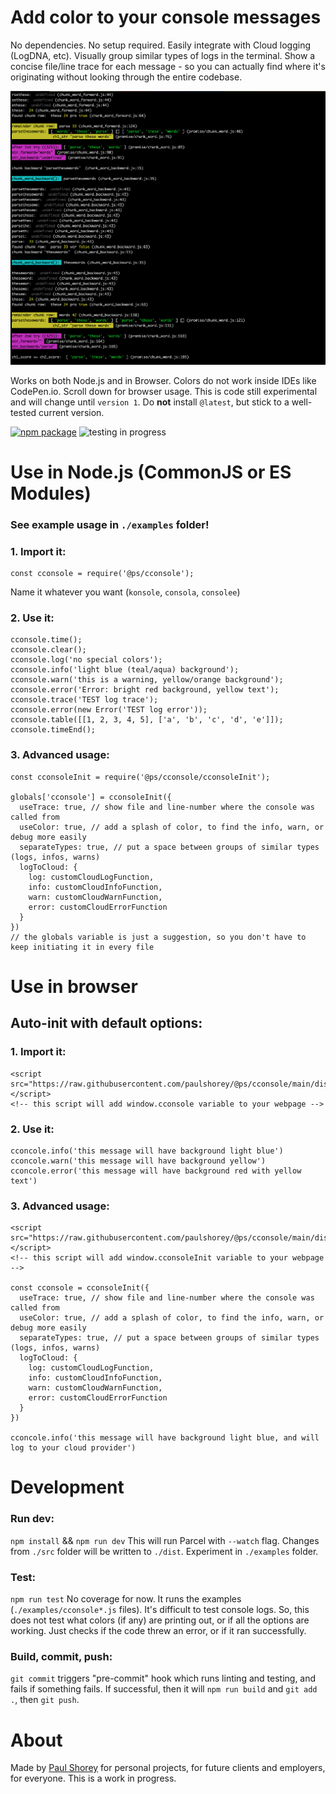 # Add color to your console messages

No dependencies. No setup required. Easily integrate with Cloud logging (LogDNA, etc). Visually group similar types of logs in the terminal. Show a concise file/line trace for each message - so you can actually find where it's originating without looking through the entire codebase.

![Example screenshot](docs/examples/node--parse-str.png)

Works on both Node.js and in Browser. Colors do not work inside IDEs like CodePen.io. Scroll down for browser usage. This is code still experimental and will change until `version 1`. Do **not** install `@latest`, but stick to a well-tested current version.

[![npm package](https://img.shields.io/npm/v/@ps/cconsole.svg)](https://www.npmjs.com/package/@ps/cconsole)  ![testing in progress](coverage/badge-statements.svg)


##

# Use in Node.js (CommonJS or ES Modules)

### See example usage in `./examples` folder!

### 1. Import it:
```
const cconsole = require('@ps/cconsole');
```
Name it whatever you want (`konsole`, `consola`, `consolee`)


### 2. Use it:
```
cconsole.time();
cconsole.clear();
cconsole.log('no special colors');
cconsole.info('light blue (teal/aqua) background');
cconsole.warn('this is a warning, yellow/orange background');
cconsole.error('Error: bright red background, yellow text');
cconsole.trace('TEST log trace');
cconsole.error(new Error('TEST log error'));
cconsole.table([[1, 2, 3, 4, 5], ['a', 'b', 'c', 'd', 'e']]);
cconsole.timeEnd();
```

### 3. Advanced usage:

```
const cconsoleInit = require('@ps/cconsole/cconsoleInit');

globals['cconsole'] = cconsoleInit({
  useTrace: true, // show file and line-number where the console was called from
  useColor: true, // add a splash of color, to find the info, warn, or debug more easily
  separateTypes: true, // put a space between groups of similar types (logs, infos, warns)
  logToCloud: {
    log: customCloudLogFunction,
    info: customCloudInfoFunction,
    warn: customCloudWarnFunction,
    error: customCloudErrorFunction
  }
})
// the globals variable is just a suggestion, so you don't have to keep initiating it in every file
```


##

# Use in browser


## Auto-init with default options:

### 1. Import it:
```
<script src="https://raw.githubusercontent.com/paulshorey/@ps/cconsole/main/dist/cconsole.js"></script>
<!-- this script will add window.cconsole variable to your webpage -->
```

### 2. Use it:
```
cconcole.info('this message will have background light blue')
cconcole.warn('this message will have background yellow')
cconcole.error('this message will have background red with yellow text')
```

### 3. Advanced usage:

```
<script src="https://raw.githubusercontent.com/paulshorey/@ps/cconsole/main/dist/cconsoleInit.js"></script>
<!-- this script will add window.cconsoleInit variable to your webpage -->

const cconsole = cconsoleInit({
  useTrace: true, // show file and line-number where the console was called from
  useColor: true, // add a splash of color, to find the info, warn, or debug more easily
  separateTypes: true, // put a space between groups of similar types (logs, infos, warns)
  logToCloud: {
    log: customCloudLogFunction,
    info: customCloudInfoFunction,
    warn: customCloudWarnFunction,
    error: customCloudErrorFunction
  }
})

cconcole.info('this message will have background light blue, and will log to your cloud provider')
```

##

# Development

### Run dev:
`npm install` && `npm run dev`
This will run Parcel with `--watch` flag. Changes from `./src` folder will be written to `./dist`. Experiment in `./examples` folder.

### Test:
`npm run test` No coverage for now. It runs the examples (`./examples/cconsole*.js` files). It's difficult to test console logs. So, this does not test what colors (if any) are printing out, or if all the options are working. Just checks if the code threw an error, or if it ran successfully.

### Build, commit, push:
`git commit` triggers "pre-commit" hook which runs linting and testing, and fails if something fails. If successful, then it will `npm run build` and `git add .`, then `git push`.


##

# About

Made by [Paul Shorey](https://paulshorey.com) for personal projects, for future clients and employers, for everyone. This is a work in progress.
